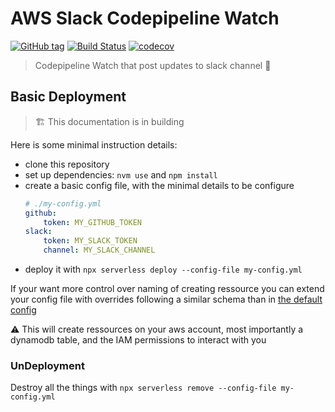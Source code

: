 AWS Slack Codepipeline Watch
============================

[![GitHub tag](https://img.shields.io/github/tag/CoorpAcademy/aws-slack-codepipeline-watch.svg)](https://github.com/CoorpAcademy/aws-slack-codepipeline-watch/releases)
[![Build Status](https://travis-ci.com/CoorpAcademy/aws-slack-codepipeline-watch.svg?branch=master)](https://travis-ci.com/CoorpAcademy/aws-slack-codepipeline-watch)
[![codecov](https://codecov.io/gh/CoorpAcademy/aws-slack-codepipeline-watch/branch/master/graph/badge.svg)](https://codecov.io/gh/CoorpAcademy/aws-slack-codepipeline-watch)

> Codepipeline Watch that post updates to slack channel :traffic_light:


## Basic Deployment
> :building_construction: This documentation is in building

Here is some minimal instruction details:

- clone this repository
- set up dependencies: `nvm use` and `npm install`
- create a basic config file, with the minimal details to be configure
    ```yaml
    # ./my-config.yml
    github:
        token: MY_GITHUB_TOKEN
    slack:
        token: MY_SLACK_TOKEN
        channel: MY_SLACK_CHANNEL
    ```
- deploy it with `npx serverless deploy --config-file my-config.yml`

If your want more control over naming of creating ressource you can extend your config file with
overrides following a similar schema than in [the default config](./serverless-default-config.yml)

:warning: This will create ressources on your aws account, most importantly a dynamodb table,
and the IAM permissions to interact with you

### UnDeployment

Destroy all the things with `npx serverless remove --config-file my-config.yml`
